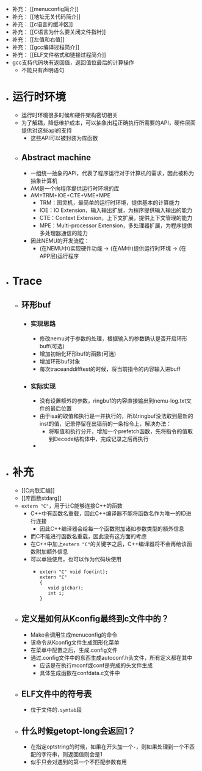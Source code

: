 - 补充： [[menuconfig简介]]
- 补充： [[地址无关代码简介]]
- 补充： [[c语言的缓冲区]]
- 补充： [[C语言为什么要关闭文件指针]]
- 补充： [[左值和右值]]
- 补充： [[gcc编译过程简介]]
- 补充： [[ELF文件格式和链接过程简介]]
- gcc支持代码块有返回值，返回值位最后的计算操作
	- 不能只有声明语句
- # 运行时环境
	- 运行时环境很多时候和硬件架构密切相关
	- 为了解耦，降低维护成本，可以抽象出程正确执行所需要的API，硬件层面提供对这些api的支持
		- 这些API可以被封装为库函数
	- ## Abstract machine
		- 一组统一抽象的API，代表了程序运行对于计算机的需求，因此被称为抽象计算机
		- AM是一个向程序提供运行时环境的库
		- AM=TRM+IOE+CTE+VME+MPE
			- TRM：图灵机，最简单的运行时环境，提供基本的计算能力
			- IOE：IO Extension，输入输出扩展，为程序提供输入输出的能力
			- CTE：Context Extension，上下文扩展，提供上下文管理的能力
			- MPE：Multi-processor Extension，多处理器扩展，为程序提供多处理器通信的能力
		- 因此NEMU的开发流程：
			- (在NEMU中)实现硬件功能 -> (在AM中)提供运行时环境 -> (在APP层)运行程序
- # Trace
	- ## 环形buf
		- ### 实现思路
			- 修改nemu对于参数的处理，根据输入的参数确认是否开启环形buff(可选)
			- 增加初始化环形buf的函数(可选)
			- 增加环形buf对象
			- 每次traceanddifftest的时候，将当前指令的内容输入进buff
		- ### 实际实现
			- 没有设置额外的参数，ringbuf的内容直接输出到nemu-log.txt文件的最后位置
			- 由于isa的取值和执行是一并执行的，所以ringbuf没法取到最新的inst的值，记录停留在出错前的一条指令上，解决办法：
				- 将取值和执行分开，增加一个prefetch函数，先将指令的值取到Decode结构体中，完成记录之后再执行
			-
- # 补充
	- [[C内联汇编]]
	- [[库函数stdarg]]
	- ``extern "C"``，用于让C能够连接C++的函数
		- C++中有函数名重载，因此C++编译器不能将函数名作为唯一的ID进行连接
			- 因此C++编译器会给每一个函数附加诸如参数类型的额外信息
		- 而C不能进行函数名重载，因此没有这方面的考虑
		- 在C++中加上``extern "C"``的关键字之后，C++编译器将不会再给该函数附加额外信息
		- 可以单独使用，也可以作为代码块使用
			- ```
			  extern "C" void foo(int);
			  extern "C"
			  {
			     void g(char);
			     int i;
			  }
			  ```
	- ## 定义是如何从Kconfig最终到c文件中的？
		- Make会调用生成menuconfig的命令
		- 该命令从Kconfig文件生成图形化菜单
		- 在菜单中配置之后，生成.config文件
		- 通过.config文件中的东西生成autoconf.h头文件，所有定义都在其中
			- 应该是在执行mconf或conf是完成的头文件生成
			- 具体生成函数在confdata.c文件中
	- ## ELF文件中的符号表
		- 位于文件的``.symtab``段
	- ## 什么时候getopt-long会返回1？
		- 在指定optstring的时候，如果在开头加一个``-``，则如果处理到一个不匹配的字符串，则返回值则会是1
		- 似乎只会对遇到的第一个不匹配参数有用